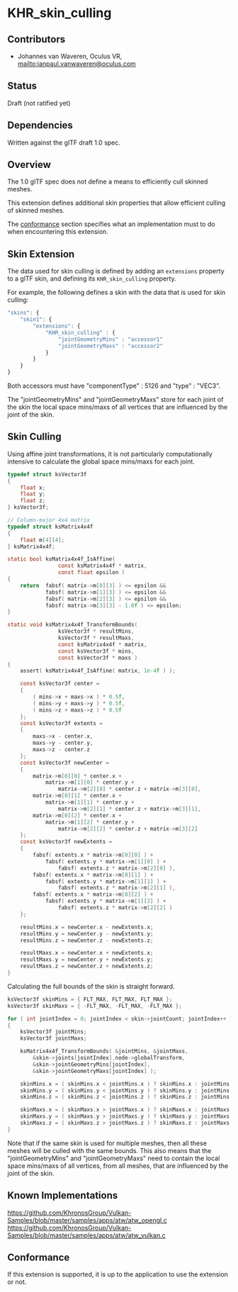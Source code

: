 # KHR\_skin\_culling

## Contributors

* Johannes van Waveren, Oculus VR, <mailto:janpaul.vanwaveren@oculus.com>

## Status

Draft (not ratified yet)

## Dependencies

Written against the glTF draft 1.0 spec.

## Overview

The 1.0 glTF spec does not define a means to efficiently cull skinned meshes.

This extension defines additional skin properties that allow efficient culling of skinned meshes.

The [conformance](#conformance) section specifies what an implementation must to do when encountering this extension.

## Skin Extension

The data used for skin culling is defined by adding an `extensions` property to a glTF skin, and defining its `KHR_skin_culling` property.

For example, the following defines a skin with the data that is used for skin culling:

```javascript
"skins": {
    "skin1": {
        "extensions": {
            "KHR_skin_culling" : {
                "jointGeometryMins" : "accessor1"
                "jointGeometryMaxs" : "accessor2"
            }
        }
    }
}
```

Both accessors must have "componentType" : 5126 and "type" : "VEC3".

The "jointGeometryMins" and "jointGeometryMaxs" store for each joint of the skin the local space mins/maxs of all vertices that are influenced by the joint of the skin.

## Skin Culling

Using affine joint transformations, it is not particularly computationally intensive to calculate the global space mins/maxs for each joint.

```C
typedef struct ksVector3f
{
    float x;
    float y;
    float z;
} ksVector3f;

// Column-major 4x4 matrix
typedef struct ksMatrix4x4f
{
    float m[4][4];
} ksMatrix4x4f;

static bool ksMatrix4x4f_IsAffine(
                const ksMatrix4x4f * matrix,
                const float epsilon )
{
    return	fabsf( matrix->m[0][3] ) <= epsilon &&
            fabsf( matrix->m[1][3] ) <= epsilon &&
            fabsf( matrix->m[2][3] ) <= epsilon &&
            fabsf( matrix->m[3][3] - 1.0f ) <= epsilon;
}

static void ksMatrix4x4f_TransformBounds(
                ksVector3f * resultMins,
                ksVector3f * resultMaxs,
                const ksMatrix4x4f * matrix,
                const ksVector3f * mins,
                const ksVector3f * maxs )
{
    assert( ksMatrix4x4f_IsAffine( matrix, 1e-4f ) );

    const ksVector3f center =
    {
        ( mins->x + maxs->x ) * 0.5f,
        ( mins->y + maxs->y ) * 0.5f,
        ( mins->z + maxs->z ) * 0.5f
    };
    const ksVector3f extents =
    {
        maxs->x - center.x,
        maxs->y - center.y,
        maxs->z - center.z
    };
    const ksVector3f newCenter =
    {
        matrix->m[0][0] * center.x +
            matrix->m[1][0] * center.y +
                matrix->m[2][0] * center.z + matrix->m[3][0],
        matrix->m[0][1] * center.x +
            matrix->m[1][1] * center.y +
                matrix->m[2][1] * center.z + matrix->m[3][1],
        matrix->m[0][2] * center.x +
            matrix->m[1][2] * center.y +
                matrix->m[2][2] * center.z + matrix->m[3][2]
    };
    const ksVector3f newExtents =
    {
        fabsf( extents.x * matrix->m[0][0] ) +
            fabsf( extents.y * matrix->m[1][0] ) +
                fabsf( extents.z * matrix->m[2][0] ),
        fabsf( extents.x * matrix->m[0][1] ) +
            fabsf( extents.y * matrix->m[1][1] ) +
                fabsf( extents.z * matrix->m[2][1] ),
        fabsf( extents.x * matrix->m[0][2] ) +
            fabsf( extents.y * matrix->m[1][2] ) +
                fabsf( extents.z * matrix->m[2][2] )
    };

    resultMins.x = newCenter.x - newExtents.x;
    resultMins.y = newCenter.y - newExtents.y;
    resultMins.z = newCenter.z - newExtents.z;

    resultMaxs.x = newCenter.x + newExtents.x;
    resultMaxs.y = newCenter.y + newExtents.y;
    resultMaxs.z = newCenter.z + newExtents.z;
}
```

Calculating the full bounds of the skin is straight forward.

```C
ksVector3f skinMins = { FLT_MAX, FLT_MAX, FLT_MAX };
ksVector3f skinMaxs = { -FLT_MAX, -FLT_MAX, -FLT_MAX };

for ( int jointIndex = 0; jointIndex < skin->jointCount; jointIndex++ )
{
    ksVector3f jointMins;
    ksVector3f jointMaxs;

    ksMatrix4x4f_TransformBounds( &jointMins, &jointMaxs,
        &skin->joints[jointIndex].node->globalTransform,
        &skin->jointGeometryMins[jointIndex],
        &skin->jointGeometryMaxs[jointIndex] );

    skinMins.x = ( skinMins.x < jointMins.x ) ? skinMins.x : jointMins.x;
    skinMins.y = ( skinMins.y < jointMins.y ) ? skinMins.y : jointMins.y;
    skinMins.z = ( skinMins.z < jointMins.z ) ? skinMins.z : jointMins.z;

    skinMaxs.x = ( skinMaxs.x > jointMaxs.x ) ? skinMaxs.x : jointMaxs.x;
    skinMaxs.y = ( skinMaxs.y > jointMaxs.y ) ? skinMaxs.y : jointMaxs.y;
    skinMaxs.z = ( skinMaxs.z > jointMaxs.z ) ? skinMaxs.z : jointMaxs.z;
}
```

Note that if the same skin is used for multiple meshes, then all these meshes will be culled with the same bounds.
This also means that the "jointGeometryMins" and "jointGeometryMaxs" need to contain the local space mins/maxs
of all vertices, from all meshes, that are influenced by the joint of the skin.

## Known Implementations

https://github.com/KhronosGroup/Vulkan-Samples/blob/master/samples/apps/atw/atw_opengl.c
https://github.com/KhronosGroup/Vulkan-Samples/blob/master/samples/apps/atw/atw_vulkan.c

<a name="conformance"></a>
## Conformance

If this extension is supported, it is up to the application to use the extension or not. 
